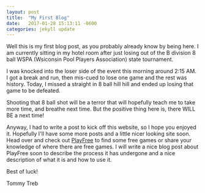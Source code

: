 ```yaml
---
layout: post
title:  "My First Blog"
date:   2017-01-28 15:13:11 -0600
categories: jekyll update
---
```

Well this is my first blog post, as you probably already know by being here. I am currently sitting in my hotel room after just losing out of the B division 8 ball WSPA (Wsiconsin Pool Players Association) state tournament.

I was knocked into the loser side of the event this morning around 2:15 AM. I got a break and run, then mis-cued to lose one game and the rest was history. Today, I missed a straight in 8 ball hill hill and ended up losing that game to be defeated.

Shooting that 8 ball shot will be a terror that will hopefully teach me to take more time, and breathe next time. But the positive thing here is, there WILL BE a next time!

Anyway, I had to write a post to kick off this website, so I hope you enjoyed it. Hopefully I'll have some more posts and a little nicer looking site soon. Head over and check out [PlayFree][playfree] to find some free games or share your knowledge of where there are free games. I will write a nice blog post about PlayFree soon to describe the process it has undergone and a nice description of what it is and how to use it.

Best of luck!

Tommy Treb

[playfree]: http://playfree.io
